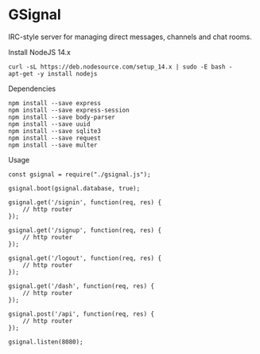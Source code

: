 # GSignal
IRC-style server for managing direct messages, channels and chat rooms.

Install NodeJS 14.x

```
curl -sL https://deb.nodesource.com/setup_14.x | sudo -E bash -
apt-get -y install nodejs
```

Dependencies

```
npm install --save express
npm install --save express-session
npm install --save body-parser
npm install --save uuid
npm install --save sqlite3
npm install --save request
npm install --save multer
```


Usage 

```
const gsignal = require("./gsignal.js");

gsignal.boot(gsignal.database, true);

gsignal.get('/signin', function(req, res) {
	// http router	
});

gsignal.get('/signup', function(req, res) {
	// http router
});

gsignal.get('/logout', function(req, res) {
	// http router
});

gsignal.get('/dash', function(req, res) {
	// http router
});

gsignal.post('/api', function(req, res) {
	// http router
});

gsignal.listen(8080);
```

